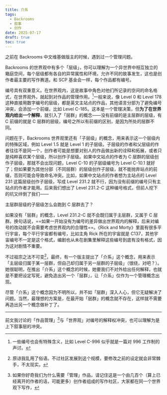 ```yaml
---
title: 介系
tags:
  - Backrooms
  - 叙事
  - 创作
date: 2025-07-17
draft: true
toc: true
---
```


之前在 Backrooms 中文维基做版主的时候，遇到过一个管理问题。

Backrooms 的世界观中有多个「层级」，你可以理解为一个异世界中相互独立的箱庭空间，每个层级都有各自的异常属性和环境，允许不同的故事发生，这也是创作者最主要的写作赛道。和 SCP 基金会一样，每个作品都有编号。

编号具有双重意义。在世界观内，这是故事中角色对他们所记录的空间的命名格式，在世界观外，就起到对作品的管理作用。[^2]一般来说，像 Level 0 和 Level 178 这种直接用数字编号的层级，都是英文主站点的作品，其他语言分部为了避免编号冲突，会添加一个前缀，比如 Level C-185。这本是一个管理决策，但**为了在世界观内给出一个解释**，就引入了「层群」的概念——没有前缀的是主层群的层级，有 C 前缀的就是 C 层群的层级，编号之所以有前缀的区别，是因为所处的层群不同。

问题在于，Backrooms 世界观里还有「子层级」的概念，用来表示这一个层级内的特殊区域，例如 Level 1.5 就是 Level 1 的子层级。子层级的作者和父层级的作者往往不是同一个，创作者可能是想要对别人的作品做出新的诠释和拓展，或者只是纯粹喜欢某个层级，所以创作子层级。如果中文站点的作者为 C 层群的层级创作子层级，那就不会出现问题，Level C-10 的子层级编号为 Level C-10.1 就好了；但如果要为其他分部（不同层群）的层级创作子层级，就不能抛弃站点的前缀，否则可能会导致命名冲突。比如，如果中文站点的作者想为主站点的 Level 231 这篇层级创作子层级，写成 Level 231.2 就不行，因为没有前缀的编号只有主站点的作者才能用。后来我们想出了 Level 231.2-C 这种编号格式，但前人挖下的坑又绊倒了我们——

主层群层级的子层级怎么会跑到 C 层群去了？<!--more-->

如果没有「层群」的概念，Level 231.2-C 就不会既归属于主层群，又属于 C 层群。换句话说，==如果一开始没有为编号的差异做出世界观内的解释，后来对编号的改动就不会需要考虑世界观内的合理性==。《Rick and Morty》里面有很多平行宇宙，每个平行宇宙都有编号，比如主角 Rick 所在的宇宙就是 C137，其他宇宙编号不一定是这个格式，编剧也从未在剧集里解释这些编号到底有没有格式，因为这对剧情不重要。

不过祖宗之法不可变[^1]，最终，有一个版主提出了「介系」这个概念，用来表示「主层级归属于某一层群，但自己却归属于另一层群的子层级」（很绕，对吧？）。她很聪明，在推出「介系」这个概念的时候，她要我们不对外给出任何解释，也就是不要把设定写死，避免造出另一个「层群」，让「介系」仅作为一个管理概念出现。

尽管「介系」这个概念因为不明所以，并不如「层群」深入人心，但它无疑解决了问题。当然，最理想的方案是，在最开始「层群」的概念就不存在，这样就不需要再造出另一个概念做补丁了。

---



前文我讨论的「作品管理」[^5]与「世界观」对编号的解释权冲突，也可以理解为是上下叙事层的冲突。

[^1]: 原谅我乱用了俗语。不过社区发展到这个规模，要修改之前的设定就会非常棘手，不太现实。

[^2]: 一些编号也会有特殊含义，比如 Level C-996 似乎就是一篇对 996 工作制的声讨。

[^5]: 如果你好奇我们为什么需要「管理」作品，请记住这是一个由几百个（算上已经离开的作者的话，可能更多）创作者组成的写作社区，大家都在同一个世界观下写作，

